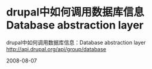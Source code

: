 # drupal中如何调用数据库信息 Database abstraction layer

drupal中如何调用数据库信息：Database abstraction layer
http://api.drupal.org/api/group/database

2008-08-07